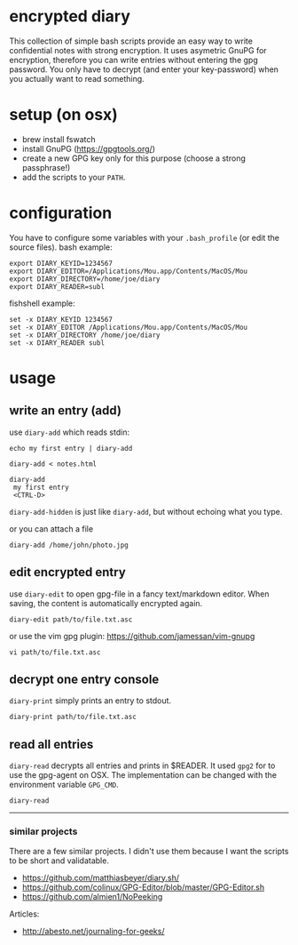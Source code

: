 # encrypted diary 
This collection of simple bash scripts provide an easy way to write  confidential notes with strong encryption. It uses asymetric GnuPG for encryption,  therefore you can write entries without entering the gpg password. You only have to decrypt (and enter your key-password) when you actually want to read something. 


# setup (on osx)
 * brew install fswatch 
 * install GnuPG  (https://gpgtools.org/)
 * create a new GPG key only for this purpose (choose a strong passphrase!)
 * add the scripts to your `PATH`. 

# configuration 
You have to configure some variables with your ``.bash_profile`` (or edit the source files). bash example: 

    export DIARY_KEYID=1234567
    export DIARY_EDITOR=/Applications/Mou.app/Contents/MacOS/Mou
    export DIARY_DIRECTORY=/home/joe/diary
    export DIARY_READER=subl

fishshell example:

    set -x DIARY_KEYID 1234567
    set -x DIARY_EDITOR /Applications/Mou.app/Contents/MacOS/Mou
    set -x DIARY_DIRECTORY /home/joe/diary
    set -x DIARY_READER subl

# usage 
## write an entry (add)
use ``diary-add`` which reads stdin: 

    echo my first entry | diary-add

    diary-add < notes.html
        
    diary-add
     my first entry
     <CTRL-D>
     
`diary-add-hidden` is just like `diary-add`, but without echoing what you type. 
     
or you can attach a file

    diary-add /home/john/photo.jpg
     

## edit encrypted entry
use ``diary-edit`` to open gpg-file in a fancy text/markdown editor. When saving, the content is automatically encrypted again. 

    diary-edit path/to/file.txt.asc

or use the vim gpg plugin: https://github.com/jamessan/vim-gnupg

    vi path/to/file.txt.asc

## decrypt one entry console
``diary-print`` simply prints an entry to stdout. 

    diary-print path/to/file.txt.asc

## read all entries
``diary-read`` decrypts all entries and prints in $READER. It used `gpg2` for to use the gpg-agent on OSX. The implementation can be changed with the environment variable `GPG_CMD`.

    diary-read

----

### similar projects
There are a few similar projects. I didn't use them because I want the scripts to be short and validatable. 

* https://github.com/matthiasbeyer/diary.sh/
* https://github.com/colinux/GPG-Editor/blob/master/GPG-Editor.sh
* https://github.com/almien1/NoPeeking

Articles: 
 * http://abesto.net/journaling-for-geeks/
